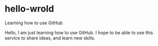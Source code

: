 
# hello-wrold
Learning how to use GitHub

Hello, I am just learning how to use GitHub.
I hope to be able to use this service to share ideas,
and learn new skills.
